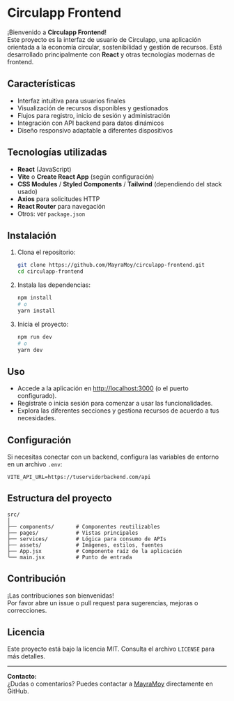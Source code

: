 # Circulapp Frontend

¡Bienvenido a **Circulapp Frontend**!  
Este proyecto es la interfaz de usuario de Circulapp, una aplicación orientada a la economía circular, sostenibilidad y gestión de recursos. Está desarrollado principalmente con **React** y otras tecnologías modernas de frontend.

## Características

- Interfaz intuitiva para usuarios finales
- Visualización de recursos disponibles y gestionados
- Flujos para registro, inicio de sesión y administración
- Integración con API backend para datos dinámicos
- Diseño responsivo adaptable a diferentes dispositivos

## Tecnologías utilizadas

- **React** (JavaScript)
- **Vite** o **Create React App** (según configuración)
- **CSS Modules** / **Styled Components** / **Tailwind** (dependiendo del stack usado)
- **Axios** para solicitudes HTTP
- **React Router** para navegación
- Otros: ver `package.json`

## Instalación

1. Clona el repositorio:
   ```bash
   git clone https://github.com/MayraMoy/circulapp-frontend.git
   cd circulapp-frontend
   ```

2. Instala las dependencias:
   ```bash
   npm install
   # o
   yarn install
   ```

3. Inicia el proyecto:
   ```bash
   npm run dev
   # o
   yarn dev
   ```

## Uso

- Accede a la aplicación en [http://localhost:3000](http://localhost:3000) (o el puerto configurado).
- Regístrate o inicia sesión para comenzar a usar las funcionalidades.
- Explora las diferentes secciones y gestiona recursos de acuerdo a tus necesidades.

## Configuración

Si necesitas conectar con un backend, configura las variables de entorno en un archivo `.env`:
```
VITE_API_URL=https://tuservidorbackend.com/api
```

## Estructura del proyecto

```
src/
│
├── components/       # Componentes reutilizables
├── pages/            # Vistas principales
├── services/         # Lógica para consumo de APIs
├── assets/           # Imágenes, estilos, fuentes
├── App.jsx           # Componente raíz de la aplicación
└── main.jsx          # Punto de entrada
```

## Contribución

¡Las contribuciones son bienvenidas!  
Por favor abre un issue o pull request para sugerencias, mejoras o correcciones.

## Licencia

Este proyecto está bajo la licencia MIT. Consulta el archivo `LICENSE` para más detalles.

---

**Contacto:**  
¿Dudas o comentarios? Puedes contactar a [MayraMoy](https://github.com/MayraMoy) directamente en GitHub.

